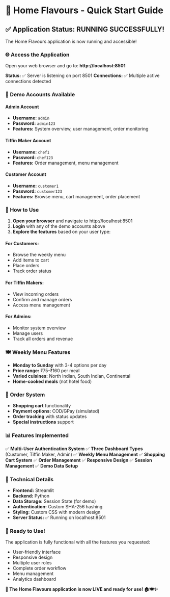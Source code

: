 # 🚀 Home Flavours - Quick Start Guide

## ✅ Application Status: **RUNNING SUCCESSFULLY!**

The Home Flavours application is now running and accessible! 

### 🌐 Access the Application
Open your web browser and go to: **http://localhost:8501**

**Status:** ✅ Server is listening on port 8501
**Connections:** ✅ Multiple active connections detected

### 👤 Demo Accounts Available

#### Admin Account
- **Username:** `admin`
- **Password:** `admin123`
- **Features:** System overview, user management, order monitoring

#### Tiffin Maker Account
- **Username:** `chef1`
- **Password:** `chef123`
- **Features:** Order management, menu management

#### Customer Account
- **Username:** `customer1`
- **Password:** `customer123`
- **Features:** Browse menu, cart management, order placement

### 🎯 How to Use

1. **Open your browser** and navigate to http://localhost:8501
2. **Login** with any of the demo accounts above
3. **Explore the features** based on your user type:

#### For Customers:
- Browse the weekly menu
- Add items to cart
- Place orders
- Track order status

#### For Tiffin Makers:
- View incoming orders
- Confirm and manage orders
- Access menu management

#### For Admins:
- Monitor system overview
- Manage users
- Track all orders and revenue

### 🍽️ Weekly Menu Features

- **Monday to Sunday** with 3-4 options per day
- **Price range:** ₹75-₹160 per meal
- **Varied cuisines:** North Indian, South Indian, Continental
- **Home-cooked meals** (not hotel food)

### 🛒 Order System

- **Shopping cart** functionality
- **Payment options:** COD/GPay (simulated)
- **Order tracking** with status updates
- **Special instructions** support

### 📊 Features Implemented

✅ **Multi-User Authentication System**
✅ **Three Dashboard Types** (Customer, Tiffin Maker, Admin)
✅ **Weekly Menu Management**
✅ **Shopping Cart System**
✅ **Order Management**
✅ **Responsive Design**
✅ **Session Management**
✅ **Demo Data Setup**

### 🔧 Technical Details

- **Frontend:** Streamlit
- **Backend:** Python
- **Data Storage:** Session State (for demo)
- **Authentication:** Custom SHA-256 hashing
- **Styling:** Custom CSS with modern design
- **Server Status:** ✅ Running on localhost:8501

### 🎉 Ready to Use!

The application is fully functional with all the features you requested:
- User-friendly interface
- Responsive design
- Multiple user roles
- Complete order workflow
- Menu management
- Analytics dashboard

**🎊 The Home Flavours application is now LIVE and ready for use! 🏠🍽️✨** 